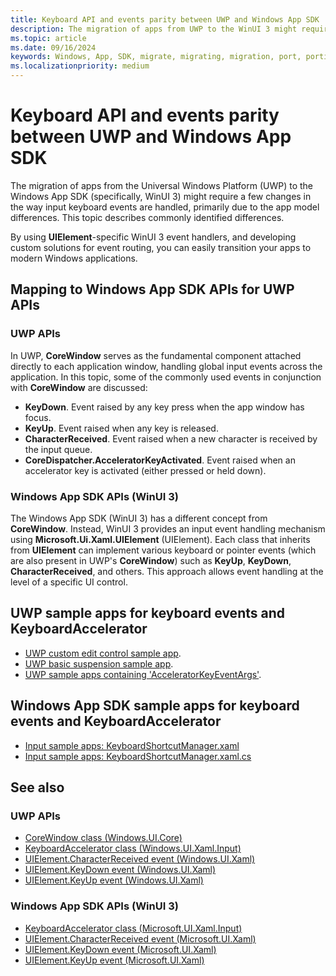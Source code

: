 ```yaml
---
title: Keyboard API and events parity between UWP and Windows App SDK
description: The migration of apps from UWP to the WinUI 3 might require a few changes in the way input keyboard events are handled.
ms.topic: article
ms.date: 09/16/2024
keywords: Windows, App, SDK, migrate, migrating, migration, port, porting, input, keyboard, events
ms.localizationpriority: medium
---
```


# Keyboard API and events parity between UWP and Windows App SDK

The migration of apps from the Universal Windows Platform (UWP) to the Windows App SDK (specifically, WinUI 3) might require a few changes in the way input keyboard events are handled, primarily due to the app model differences. This topic describes commonly identified differences.

By using **UIElement**-specific WinUI 3 event handlers, and developing custom solutions for event routing, you can easily transition your apps to modern Windows applications.

## Mapping to Windows App SDK APIs for UWP APIs

### UWP APIs

In UWP, **CoreWindow** serves as the fundamental component attached directly to each application window, handling global input events across the application. In this topic, some of the commonly used events in conjunction with **CoreWindow** are discussed:

* **KeyDown**. Event raised by any key press when the app window has focus.
* **KeyUp**. Event raised when any key is released.
* **CharacterReceived**. Event raised when a new character is received by the input queue.
* **CoreDispatcher.AcceleratorKeyActivated**. Event raised when an accelerator key is activated (either pressed or held down).

### Windows App SDK APIs (WinUI 3)

The Windows App SDK (WinUI 3) has a different concept from **CoreWindow**. Instead, WinUI 3 provides an input event handling mechanism using **Microsoft.Ui.Xaml.UIElement** (UIElement). Each class that inherits from **UIElement** can implement various keyboard or pointer events (which are also present in UWP's **CoreWindow**) such as **KeyUp**, **KeyDown**, **CharacterReceived**, and others. This approach allows event handling at the level of a specific UI control.

## UWP sample apps for keyboard events and KeyboardAccelerator

* [UWP custom edit control sample app](https://github.com/microsoft/Windows-universal-samples/blob/0db108e9d0af7386767194b3293c4082c1c8daa7/Samples/CustomEditControl/cs/CustomEditControl.xaml.cs#L55).
* [UWP basic suspension sample app](https://github.com/microsoft/Windows-universal-samples/blob/0db108e9d0af7386767194b3293c4082c1c8daa7/Samples/BasicSuspension/cs/Common/NavigationHelper.cs#L194).
* [UWP sample apps containing 'AcceleratorKeyEventArgs'](https://github.com/search?q=repo%3Amicrosoft%2FWindows-universal-samples+AcceleratorKeyEventArgs+&type=code).

## Windows App SDK sample apps for keyboard events and KeyboardAccelerator

* [Input sample apps: KeyboardShortcutManager.xaml](https://github.com/microsoft/WindowsAppSDK-Samples/blob/main/Samples/Input/cs-winui/KeyboardShortcutManager.xaml)
* [Input sample apps: KeyboardShortcutManager.xaml.cs](https://github.com/microsoft/WindowsAppSDK-Samples/blob/main/Samples/Input/cs-winui/KeyboardShortcutManager.xaml.cs)

## See also

### UWP APIs

* [CoreWindow class (Windows.UI.Core)](/uwp/api/windows.ui.core.corewindow)
* [KeyboardAccelerator class (Windows.UI.Xaml.Input)](/uwp/api/windows.ui.xaml.input.keyboardaccelerator)
* [UIElement.CharacterReceived event (Windows.UI.Xaml)](/uwp/api/windows.ui.xaml.uielement.characterreceived)
* [UIElement.KeyDown event (Windows.UI.Xaml)](/uwp/api/windows.ui.xaml.uielement.keydown)
* [UIElement.KeyUp event (Windows.UI.Xaml)](/uwp/api/windows.ui.xaml.uielement.keyup)

### Windows App SDK APIs (WinUI 3)

* [KeyboardAccelerator class (Microsoft.UI.Xaml.Input)](/windows/windows-app-sdk/api/winrt/microsoft.ui.xaml.input.keyboardaccelerator)
* [UIElement.CharacterReceived event (Microsoft.UI.Xaml)](/windows/windows-app-sdk/api/winrt/microsoft.ui.xaml.uielement.characterreceived)
* [UIElement.KeyDown event (Microsoft.UI.Xaml)](/windows/windows-app-sdk/api/winrt/microsoft.ui.xaml.uielement.keydown)
* [UIElement.KeyUp event (Microsoft.UI.Xaml)](/windows/windows-app-sdk/api/winrt/microsoft.ui.xaml.uielement.keyup)
